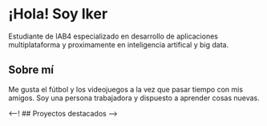 # ¡Hola! Soy Iker

Estudiante de IAB4 especializado en desarrollo de aplicaciones multiplataforma y proximamente en inteligencia artifical y big data.

## Sobre mí
Me gusta el fútbol y los videojuegos a la vez que pasar tiempo con mis amigos.
Soy una persona trabajadora y dispuesto a aprender cosas nuevas.

<--! ## Proyectos destacados -->

